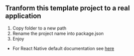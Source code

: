 ## Tranform this template project to a real application

1. Copy folder to a new path
2. Rename the project name into package.json
3. Enjoy

* For React Native default documentation see [here](React-Native-Readme.md)
